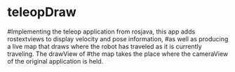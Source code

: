 # teleopDraw
#Implementing the teleop application from rosjava, this app adds rostextviews to display velocity and pose information,
#as well as producing a live map that draws where the robot has traveled as it is currently traveling.  The drawView of
#the map takes the place where the cameraView of the original application is held.
